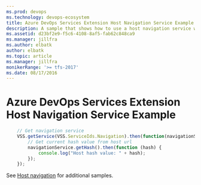 ```yaml
---
ms.prod: devops
ms.technology: devops-ecosystem
title: Azure DevOps Services Extension Host Navigation Service Example
description: A sample that shows how to use a host navigation service with an Azure DevOps Services extension
ms.assetid: d23bf2e9-f5c6-4108-8af5-fab62c848ca9
ms.manager: jillfra
ms.author: elbatk
author: elbatk
ms.topic: article
ms.manager: jillfra
monikerRange: '>= tfs-2017'
ms.date: 08/17/2016
---
```


# Azure DevOps Services Extension Host Navigation Service Example

```js
    // Get navigation service
    VSS.getService(VSS.ServiceIds.Navigation).then(function(navigationService) {
        // Get current hash value from host url
        navigationService.getHash().then(function (hash) {
            console.log("Host hash value: " + hash);                        
        });
    });
```
See [Host navigation](../../../../develop/host-navigation.md) for additional samples.